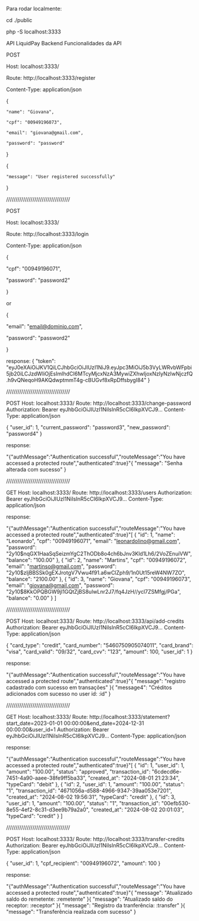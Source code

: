 Para rodar localmente:

cd ./public

php -S localhost:3333

API LiquidPay Backend
Funcionalidades da API



POST 

Host: localhost:3333/

Route: http://localhost:3333/register 

Content-Type: application/json


{

    "name": "Giovana",
    
    "cpf": "00949196073",
    
    "email": "giovana@gmail.com",
    
    "password": "password"
}

{

    "message": "User registered successfully"
    
}



//////////////////////////////////



POST 

Host: localhost:3333/

Route: http://localhost:3333/login 

Content-Type: application/json


{

  "cpf": "00949196071",
  
  "password": "password2"
  
}

or

{

  "email": "email@dominio.com",
  
  "password": "password2"
  
}

response: 
{
    "token": "eyJ0eXAiOiJKV1QiLCJhbGciOiJIUzI1NiJ9.eyJpc3MiOiJ5b3VyLWRvbWFpbi5jb20iLCJzdWIiOjEsImlhdCI6MTcyMjcxNzA3MywiZXhwIjoxNzIyNzIwNjczfQ.h9vQNeqoH9AKQdwptmmT4g-cBUGvf8xRpDffsbygI84"
}

//////////////////////////////////

POST 
Host: localhost:3333/
Route: http://localhost:3333/change-password 
Authorization: Bearer eyJhbGciOiJIUzI1NiIsInR5cCI6IkpXVCJ9...
Content-Type: application/json

{
    "user_id": 1,
    "current_password": "password3",
    "new_password": "password4"
}

response: 

"{\"authMessage\":\"Authentication successful\",\"routeMessage\":\"You have accessed a protected route\",\"authenticated\":true}"{
    "message": "Senha alterada com sucesso"
}

//////////////////////////////////

GET 
Host: localhost:3333/
Route: http://localhost:3333/users
Authorization: Bearer eyJhbGciOiJIUzI1NiIsInR5cCI6IkpXVCJ9...
Content-Type: application/json

response: 

"{\"authMessage\":\"Authentication successful\",\"routeMessage\":\"You have accessed a protected route\",\"authenticated\":true}"[
    {
        "id": 1,
        "name": "Leonardo",
        "cpf": "00949196071",
        "email": "leonardolino@gmail.com",
        "password": "$2y$10$nqGX1HaaSqSeizmYgC2ThODb8o4ch6bJnv3Kld1Lh6/2VoZEnuiVW",
        "balance": "100.00"
    },
    {
        "id": 2,
        "name": "Martins",
        "cpf": "00949196072",
        "email": "martinso@gmail.com",
        "password": "$2y$10$zljBBSSk0gEXJrotgV7Vwu4f91.a6wClZph9/1n0Ut15reW4NW7ZO",
        "balance": "2100.00"
    },
    {
        "id": 3,
        "name": "Giovana",
        "cpf": "00949196073",
        "email": "giovana@gmail.com",
        "password": "$2y$10$8KkOPQBGW9jl1GQtZjBS8ulwLnr2J7/fq4JzH//ycl7ZSMfgj/PGa",
        "balance": "0.00"
    }
]

//////////////////////////////////

POST 
Host: localhost:3333/
Route: http://localhost:3333/api/add-credits
Authorization: Bearer eyJhbGciOiJIUzI1NiIsInR5cCI6IkpXVCJ9...
Content-Type: application/json

{
    "card_type": "credit",
    "card_number": "5460750905074011",
    "card_brand": "visa",
    "card_valid": "09/32",
    "card_cvv": "123",
    "amount": 100,
    "user_id": 1
}

response: 

"{\"authMessage\":\"Authentication successful\",\"routeMessage\":\"You have accessed a protected route\",\"authenticated\":true}"{
    "message": "registro cadastrado com sucesso em transações"
}{
    "message4": "Créditos adicionados com sucesso no user id: :id"
}

//////////////////////////////////

GET 
Host: localhost:3333/
Route: http://localhost:3333/statement?start_date=2023-01-01 00:00:00&end_date=2024-12-31 00:00:00&user_id=1
Authorization: Bearer eyJhbGciOiJIUzI1NiIsInR5cCI6IkpXVCJ9...
Content-Type: application/json

response: 

"{\"authMessage\":\"Authentication successful\",\"routeMessage\":\"You have accessed a protected route\",\"authenticated\":true}"[
    {
        "id": 1,
        "user_id": 1,
        "amount": "100.00",
        "status": "approved",
        "transaction_id": "6cdecd6e-7451-4a90-aaee-38fe9ff5ba33",
        "created_at": "2024-08-01 21:23:34",
        "typeCard": "debit"
    },
    {
        "id": 2,
        "user_id": 1,
        "amount": "100.00",
        "status": "1",
        "transaction_id": "4671056a-d588-4966-9347-39aa053e7201",
        "created_at": "2024-08-02 19:56:31",
        "typeCard": "credit"
    },
    {
        "id": 3,
        "user_id": 1,
        "amount": "100.00",
        "status": "1",
        "transaction_id": "00efb530-8e55-4ef2-8c31-d3ee9b79a2a0",
        "created_at": "2024-08-02 20:01:03",
        "typeCard": "credit"
    }
]

//////////////////////////////////

POST 
Host: localhost:3333/
Route: http://localhost:3333/transfer-credits
Authorization: Bearer eyJhbGciOiJIUzI1NiIsInR5cCI6IkpXVCJ9...
Content-Type: application/json

{
    "user_id": 1,
    "cpf_recipient": "00949196072",
    "amount": 100
}

response: 

"{\"authMessage\":\"Authentication successful\",\"routeMessage\":\"You have accessed a protected route\",\"authenticated\":true}"{
    "message": "Atualizado saldo do remetente: :remetente"
}{
    "message": "Atualizado saldo do receptor: :receptor"
}{
    "message": "Registro da tranferência: :transfer"
}{
    "message": "Transferência realizada com sucesso"
}
